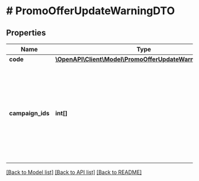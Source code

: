 # # PromoOfferUpdateWarningDTO

## Properties

Name | Type | Description | Notes
------------ | ------------- | ------------- | -------------
**code** | [**\OpenAPI\Client\Model\PromoOfferUpdateWarningCodeType**](PromoOfferUpdateWarningCodeType.md) |  |
**campaign_ids** | **int[]** | Идентификаторы кампаний тех магазинов, для которых получены предупреждения.  Не возвращается, если предупреждения действуют для всех магазинов в кабинете. | [optional]

[[Back to Model list]](../../README.md#models) [[Back to API list]](../../README.md#endpoints) [[Back to README]](../../README.md)
